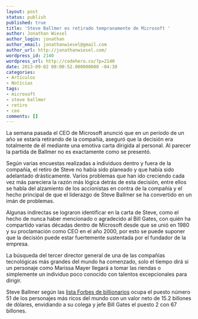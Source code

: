 ```yaml
---
layout: post
status: publish
published: true
title: 'Steve Ballmer es retirado tempranamente de Microsoft '
author: Jonathan Wiesel
author_login: jonathan
author_email: jonathanwiesel@gmail.com
author_url: http://jonathanwiesel.com/
wordpress_id: 2140
wordpress_url: http://codehero.co/?p=2140
date: 2013-09-02 00:00:52.000000000 -04:30
categories:
- Artículos
- Notícias
tags:
- microsoft
- steve ballmer
- retiro
- ceo
comments: []
---
```

<p>La semana pasada el CEO de Microsoft anunció que en un período de un año se estaría retirando de la compañía, aseguró que la decisión era totalmente de él mediante una emotiva carta dirigida al personal. Al parecer la partida de Ballmer no es exactamente como se presentó.</p>

<p>Según varias encuestas realizadas a individuos dentro y fuera de la compañía, el retiro de Steve no había sido planeado y que había sido adelantado drásticamente. Varios problemas que han ido creciendo cada vez más pareciera la razón más lógica detrás de esta decisión, entre ellos se habla del alzamiento de los accionistas en contra de la compañía y el hecho principal de que el liderazgo de Steve Ballmer se ha convertido en un imán de problemas.</p>

<p>Algunas indirectas se lograron identificar en la carta de Steve, como el hecho de nunca haber mencionado o agradecido al Bill Gates, con quién ha compartido varias décadas dentro de Microsoft desde que se unió en 1980 y su proclamación como CEO en el año 2000, por esto se puede suponer que la decisión puede estar fuertemente sustentada por el fundador de la empresa.</p>

<p>La búsqueda del tercer director general de una de las compañías tecnológicas más grandes del mundo ha comenzado, solo el tiempo dirá si un personaje como Marissa Mayer llegará a tomar las riendas o simplemente un individuo poco conocido con talentos excepcionales para dirigir.</p>

<p>Steve Ballmer según las <a href="http://www.forbes.com/billionaires">lista Forbes de billionarios</a> ocupa el puesto número 51 de los personajes más ricos del mundo con un valor neto de 15.2 billones de dólares, envidiando a su colega y jefe Bill Gates el puesto 2 con 67 billones.</p>
